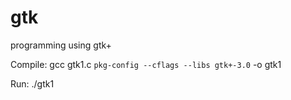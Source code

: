 gtk
===

programming using gtk+

Compile:
gcc gtk1.c `pkg-config --cflags --libs gtk+-3.0` -o gtk1

Run:
./gtk1


